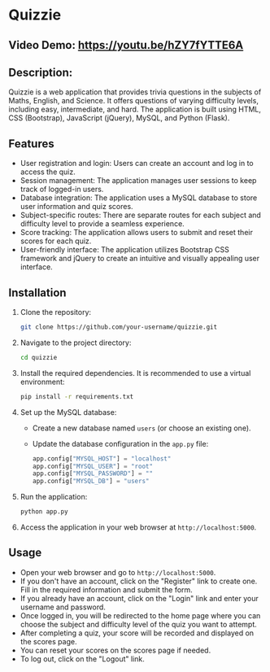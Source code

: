 # Quizzie

## Video Demo:  https://youtu.be/hZY7fYTTE6A

## Description:

Quizzie is a web application that provides trivia questions in the subjects of Maths, English, and Science. It offers questions of varying difficulty levels, including easy, intermediate, and hard. The application is built using HTML, CSS (Bootstrap), JavaScript (jQuery), MySQL, and Python (Flask).

## Features

- User registration and login: Users can create an account and log in to access the quiz.
- Session management: The application manages user sessions to keep track of logged-in users.
- Database integration: The application uses a MySQL database to store user information and quiz scores.
- Subject-specific routes: There are separate routes for each subject and difficulty level to provide a seamless experience.
- Score tracking: The application allows users to submit and reset their scores for each quiz.
- User-friendly interface: The application utilizes Bootstrap CSS framework and jQuery to create an intuitive and visually appealing user interface.

## Installation

1. Clone the repository:

   ```bash
   git clone https://github.com/your-username/quizzie.git
   ```

2. Navigate to the project directory:

   ```bash
   cd quizzie
   ```

3. Install the required dependencies. It is recommended to use a virtual environment:

   ```bash
   pip install -r requirements.txt
   ```

4. Set up the MySQL database:

   - Create a new database named `users` (or choose an existing one).
   - Update the database configuration in the `app.py` file:

     ```python
     app.config["MYSQL_HOST"] = "localhost"
     app.config["MYSQL_USER"] = "root"
     app.config["MYSQL_PASSWORD"] = ""
     app.config["MYSQL_DB"] = "users"
     ```

5. Run the application:

   ```bash
   python app.py
   ```

6. Access the application in your web browser at `http://localhost:5000`.

## Usage

- Open your web browser and go to `http://localhost:5000`.
- If you don't have an account, click on the "Register" link to create one. Fill in the required information and submit the form.
- If you already have an account, click on the "Login" link and enter your username and password.
- Once logged in, you will be redirected to the home page where you can choose the subject and difficulty level of the quiz you want to attempt.
- After completing a quiz, your score will be recorded and displayed on the scores page.
- You can reset your scores on the scores page if needed.
- To log out, click on the "Logout" link.
